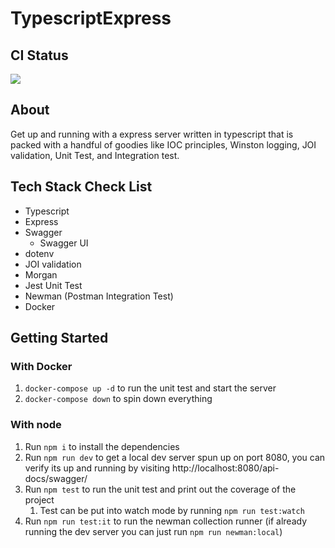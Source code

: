 # TypescriptExpress

## CI Status
![](https://github.com/amammay/TypescriptExpress/workflows/Node%20CI/badge.svg)

## About
Get up and running with a express server written in typescript that is packed with a handful of goodies like IOC
principles, Winston logging, JOI validation, Unit Test, and Integration test.


## Tech Stack Check List

- Typescript
- Express
- Swagger
    - Swagger UI
- dotenv
- JOI validation
- Morgan
- Jest Unit Test
- Newman (Postman Integration Test)
- Docker


## Getting Started

### With Docker
1. `docker-compose up -d` to run the unit test and start the server
1. `docker-compose down` to spin down everything

### With node
1. Run `npm i` to install the dependencies
1. Run `npm run dev` to get a local dev server spun up on port 8080, you can verify its up and running by visiting http://localhost:8080/api-docs/swagger/
1. Run `npm test` to run the unit test and print out the coverage of the project
    1. Test can be put into watch mode by running `npm run test:watch`
1. Run `npm run test:it` to run the newman collection runner (if already running the dev server you can just run `npm run newman:local`)



